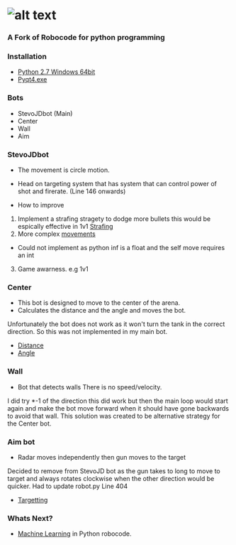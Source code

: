 ![alt text](https://github.com/turkishviking/Python-Robocode/blob/master/Python-Robocode/robotImages/robotTitre.png?raw=true "Python-Robocode")
===============
 


### A Fork of Robocode for python programming


### Installation
* [Python 2.7 Windows 64bit](https://www.python.org/ftp/python/2.7.16/python2716.chm)
* [Pyqt4.exe](https://netcologne.dl.sourceforge.net/project/pyqt/PyQt4/PyQt-4.11.4/PyQt4-4.11.4-gpl-Py2.7-Qt4.8.7-x64.exe)
 

### Bots
 - StevoJDbot (Main)
 - Center
 - Wall
 - Aim


### StevoJDbot
 - The movement is circle motion.
 - Head on targeting system that has system that can control power of shot and firerate. (Line 146 onwards)
 
 - How to improve
 1. Implement a strafing stragety to dodge more bullets this would be espically effective in 1v1 [Strafing](http://mark.random-article.com/weber/java/robocode/lesson5.html)
 2. More complex [movements](http://www.robowiki.net/wiki/Anti-Gravity_Tutorial)
 - Could not implement as python inf is a float and the self move requires an int 
 3. Game awarness. e.g 1v1 
 
 
 
 
### Center
 - This bot is designed to move to the center of the arena.
 - Calculates the distance and the angle and moves the bot.
 
Unfortunately the bot does not work as it won't turn the tank in the correct direction. So this was not implemented in my main bot.

- [Distance](https://stackoverflow.com/questions/5228383/how-do-i-find-the-distance-between-two-points)
- [Angle](https://stackoverflow.com/questions/21483999/using-atan2-to-find-angle-between-two-vectors#21484228)

 

### Wall
 - Bot that detects walls 
 There is no speed/velocity. 
 
 I did try *-1 of the direction this did work but then the main loop would start again and make the bot move forward when it should have gone backwards to avoid that wall.
 This solution was created to be alternative strategy for the Center bot.  
 
### Aim bot
 - Radar moves independently then gun moves to the target
 
 Decided to remove from StevoJD bot as the gun takes to long to move to target and always rotates clockwise when the other direction would be quicker. Had to update robot.py Line 404
- [Targetting](http://robowiki.net/wiki/Head-On_Targeting)

### Whats Next?

- [Machine Learning](http://www.dinbedstemedarbejder.dk/Dat3.pdf) in Python robocode.
